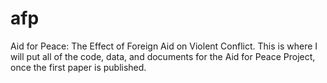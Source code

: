 # afp
Aid for Peace: The Effect of Foreign Aid on Violent Conflict.  This is where I will put all of the code, data, and documents for the Aid for Peace Project, once the first paper is published.
